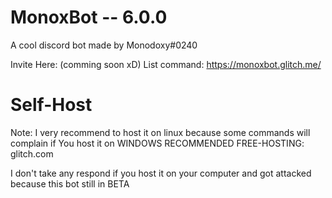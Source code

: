 # MonoxBot -- 6.0.0
A cool discord bot made by Monodoxy#0240

Invite Here: (comming soon xD)
List command: https://monoxbot.glitch.me/

# Self-Host
Note: I very recommend to host it on linux because some commands will complain if You host it on WINDOWS
RECOMMENDED FREE-HOSTING: glitch.com

I don't take any respond if you host it on your computer and got attacked because this bot still in BETA
